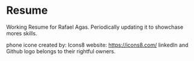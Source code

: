 # Resume
Working Resume for Rafael Agas.
Periodically updating it to showchase mores skills.

phone icone created by: Icons8 website: https://icons8.com/
linkedIn and Github logo belongs to their rightful owners. 
